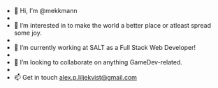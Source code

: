 - 👋 Hi, I’m @mekkmann
- 
- 👀 I’m interested in to make the world a better place or atleast spread some joy.
- 
- 🌱 I’m currently working at SALT as a Full Stack Web Developer!
- 
- 💞️ I’m looking to collaborate on anything GameDev-related.
- 
- 📫 Get in touch alex.p.liljekvist@gmail.com

<!---
mekkmann/mekkmann is a ✨ special ✨ repository because its `README.md` (this file) appears on your GitHub profile.
You can click the Preview link to take a look at your changes.
--->
